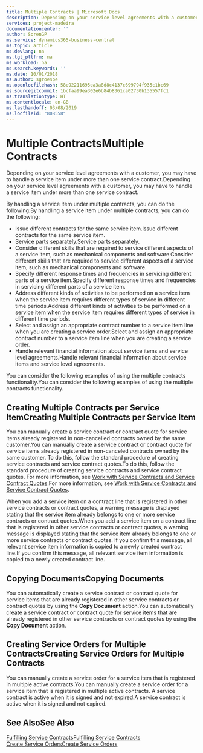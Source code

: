 ```yaml
---
title: Multiple Contracts | Microsoft Docs
description: Depending on your service level agreements with a customer, you may have to handle a service item under more than one service contract.
services: project-madeira
documentationcenter: ''
author: SorenGP
ms.service: dynamics365-business-central
ms.topic: article
ms.devlang: na
ms.tgt_pltfrm: na
ms.workload: na
ms.search.keywords: ''
ms.date: 10/01/2018
ms.author: sgroespe
ms.openlocfilehash: 58e92211695ea3a8d8c4137c699794f935c1bc69
ms.sourcegitcommit: 1bcfaa99ea302e6b84b8361ca02730b135557fc1
ms.translationtype: HT
ms.contentlocale: en-GB
ms.lasthandoff: 03/08/2019
ms.locfileid: "808558"
---
```

# <a name="multiple-contracts"></a><span data-ttu-id="2dd79-103">Multiple Contracts</span><span class="sxs-lookup"><span data-stu-id="2dd79-103">Multiple Contracts</span></span>
<span data-ttu-id="2dd79-104">Depending on your service level agreements with a customer, you may have to handle a service item under more than one service contract.</span><span class="sxs-lookup"><span data-stu-id="2dd79-104">Depending on your service level agreements with a customer, you may have to handle a service item under more than one service contract.</span></span>  
  
<span data-ttu-id="2dd79-105">By handling a service item under multiple contracts, you can do the following:</span><span class="sxs-lookup"><span data-stu-id="2dd79-105">By handling a service item under multiple contracts, you can do the following:</span></span>  
  
* <span data-ttu-id="2dd79-106">Issue different contracts for the same service item.</span><span class="sxs-lookup"><span data-stu-id="2dd79-106">Issue different contracts for the same service item.</span></span>  
* <span data-ttu-id="2dd79-107">Service parts separately.</span><span class="sxs-lookup"><span data-stu-id="2dd79-107">Service parts separately.</span></span>  
* <span data-ttu-id="2dd79-108">Consider different skills that are required to service different aspects of a service item, such as mechanical components and software.</span><span class="sxs-lookup"><span data-stu-id="2dd79-108">Consider different skills that are required to service different aspects of a service item, such as mechanical components and software.</span></span>  
* <span data-ttu-id="2dd79-109">Specify different response times and frequencies in servicing different parts of a service item.</span><span class="sxs-lookup"><span data-stu-id="2dd79-109">Specify different response times and frequencies in servicing different parts of a service item.</span></span>  
* <span data-ttu-id="2dd79-110">Address different kinds of activities to be performed on a service item when the service item requires different types of service in different time periods.</span><span class="sxs-lookup"><span data-stu-id="2dd79-110">Address different kinds of activities to be performed on a service item when the service item requires different types of service in different time periods.</span></span>  
* <span data-ttu-id="2dd79-111">Select and assign an appropriate contract number to a service item line when you are creating a service order.</span><span class="sxs-lookup"><span data-stu-id="2dd79-111">Select and assign an appropriate contract number to a service item line when you are creating a service order.</span></span>  
* <span data-ttu-id="2dd79-112">Handle relevant financial information about service items and service level agreements.</span><span class="sxs-lookup"><span data-stu-id="2dd79-112">Handle relevant financial information about service items and service level agreements.</span></span>  
  
<span data-ttu-id="2dd79-113">You can consider the following examples of using the multiple contracts functionality.</span><span class="sxs-lookup"><span data-stu-id="2dd79-113">You can consider the following examples of using the multiple contracts functionality.</span></span>  
  
## <a name="creating-multiple-contracts-per-service-item"></a><span data-ttu-id="2dd79-114">Creating Multiple Contracts per Service Item</span><span class="sxs-lookup"><span data-stu-id="2dd79-114">Creating Multiple Contracts per Service Item</span></span>  
<span data-ttu-id="2dd79-115">You can manually create a service contract or contract quote for service items already registered in non-cancelled contracts owned by the same customer.</span><span class="sxs-lookup"><span data-stu-id="2dd79-115">You can manually create a service contract or contract quote for service items already registered in non-canceled contracts owned by the same customer.</span></span> <span data-ttu-id="2dd79-116">To do this, follow the standard procedure of creating service contracts and service contract quotes.</span><span class="sxs-lookup"><span data-stu-id="2dd79-116">To do this, follow the standard procedure of creating service contracts and service contract quotes.</span></span> <span data-ttu-id="2dd79-117">For more information, see [Work with Service Contracts and Service Contract Quotes](service-how-to-create-service-contracts-and-service-contract-quotes.md).</span><span class="sxs-lookup"><span data-stu-id="2dd79-117">For more information, see [Work with Service Contracts and Service Contract Quotes](service-how-to-create-service-contracts-and-service-contract-quotes.md).</span></span>  
  
<span data-ttu-id="2dd79-118">When you add a service item on a contract line that is registered in other service contracts or contract quotes, a warning message is displayed stating that the service item already belongs to one or more service contracts or contract quotes.</span><span class="sxs-lookup"><span data-stu-id="2dd79-118">When you add a service item on a contract line that is registered in other service contracts or contract quotes, a warning message is displayed stating that the service item already belongs to one or more service contracts or contract quotes.</span></span> <span data-ttu-id="2dd79-119">If you confirm this message, all relevant service item information is copied to a newly created contract line.</span><span class="sxs-lookup"><span data-stu-id="2dd79-119">If you confirm this message, all relevant service item information is copied to a newly created contract line.</span></span>  
  
## <a name="copying-documents"></a><span data-ttu-id="2dd79-120">Copying Documents</span><span class="sxs-lookup"><span data-stu-id="2dd79-120">Copying Documents</span></span>  
<span data-ttu-id="2dd79-121">You can automatically create a service contract or contract quote for service items that are already registered in other service contracts or contract quotes by using the **Copy Document** action.</span><span class="sxs-lookup"><span data-stu-id="2dd79-121">You can automatically create a service contract or contract quote for service items that are already registered in other service contracts or contract quotes by using the **Copy Document** action.</span></span>  
  
## <a name="creating-service-orders-for-multiple-contracts"></a><span data-ttu-id="2dd79-122">Creating Service Orders for Multiple Contracts</span><span class="sxs-lookup"><span data-stu-id="2dd79-122">Creating Service Orders for Multiple Contracts</span></span>  
<span data-ttu-id="2dd79-123">You can manually create a service order for a service item that is registered in multiple active contracts.</span><span class="sxs-lookup"><span data-stu-id="2dd79-123">You can manually create a service order for a service item that is registered in multiple active contracts.</span></span> <span data-ttu-id="2dd79-124">A service contract is active when it is signed and not expired.</span><span class="sxs-lookup"><span data-stu-id="2dd79-124">A service contract is active when it is signed and not expired.</span></span>  
  
## <a name="see-also"></a><span data-ttu-id="2dd79-125">See Also</span><span class="sxs-lookup"><span data-stu-id="2dd79-125">See Also</span></span>  
[<span data-ttu-id="2dd79-126">Fulfilling Service Contracts</span><span class="sxs-lookup"><span data-stu-id="2dd79-126">Fulfilling Service Contracts</span></span>](service-fulfill-service-contracts.md)  
[<span data-ttu-id="2dd79-127">Create Service Orders</span><span class="sxs-lookup"><span data-stu-id="2dd79-127">Create Service Orders</span></span>](service-how-to-create-service-orders.md)  
